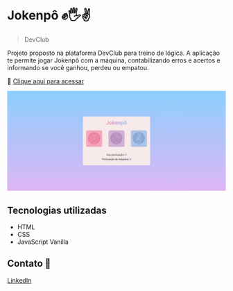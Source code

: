 # Jokenpô ✊🖐️✌️

>DevClub

Projeto proposto na plataforma DevClub para treino de lógica. A aplicação te permite jogar Jokenpô com a máquina, contabilizando erros e acertos e informando se você ganhou, perdeu ou empatou.

🔗 [Clique aqui para acessar](https://alineguiseline.github.io/jokenpo/)

![Desktop](./assets/screen-capture.png)

## Tecnologias utilizadas
- HTML  
- CSS  
- JavaScript Vanilla

## Contato 💜
[LinkedIn](https://www.linkedin.com/in/alineguiseline)
